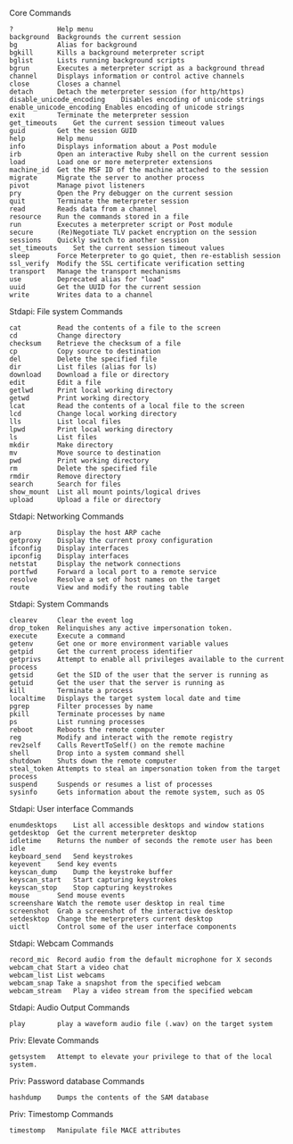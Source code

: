
Core Commands

	?         	Help menu
	background	Backgrounds the current session
	bg        	Alias for background
	bgkill    	Kills a background meterpreter script
	bglist    	Lists running background scripts
	bgrun     	Executes a meterpreter script as a background thread
	channel   	Displays information or control active channels
	close     	Closes a channel
	detach    	Detach the meterpreter session (for http/https)
	disable_unicode_encoding	Disables encoding of unicode strings
	enable_unicode_encoding	Enables encoding of unicode strings
	exit      	Terminate the meterpreter session
	get_timeouts  	Get the current session timeout values
	guid      	Get the session GUID
	help      	Help menu
	info      	Displays information about a Post module
	irb       	Open an interactive Ruby shell on the current session
	load      	Load one or more meterpreter extensions
	machine_id	Get the MSF ID of the machine attached to the session
	migrate   	Migrate the server to another process
	pivot     	Manage pivot listeners
	pry       	Open the Pry debugger on the current session
	quit      	Terminate the meterpreter session
	read      	Reads data from a channel
	resource  	Run the commands stored in a file
	run       	Executes a meterpreter script or Post module
	secure    	(Re)Negotiate TLV packet encryption on the session
	sessions  	Quickly switch to another session
	set_timeouts	Set the current session timeout values
	sleep     	Force Meterpreter to go quiet, then re-establish session
	ssl_verify	Modify the SSL certificate verification setting
	transport 	Manage the transport mechanisms
	use       	Deprecated alias for "load"
	uuid      	Get the UUID for the current session
	write     	Writes data to a channel


Stdapi: File system Commands

	cat       	Read the contents of a file to the screen
	cd        	Change directory
	checksum  	Retrieve the checksum of a file
	cp        	Copy source to destination
	del       	Delete the specified file
	dir       	List files (alias for ls)
	download  	Download a file or directory
	edit      	Edit a file
	getlwd    	Print local working directory
	getwd     	Print working directory
	lcat      	Read the contents of a local file to the screen
	lcd       	Change local working directory
	lls       	List local files
	lpwd      	Print local working directory
	ls        	List files
	mkdir     	Make directory
	mv        	Move source to destination
	pwd       	Print working directory
	rm        	Delete the specified file
	rmdir     	Remove directory
	search    	Search for files
	show_mount	List all mount points/logical drives
	upload    	Upload a file or directory


Stdapi: Networking Commands

	arp       	Display the host ARP cache
	getproxy  	Display the current proxy configuration
	ifconfig  	Display interfaces
	ipconfig  	Display interfaces
	netstat   	Display the network connections
	portfwd   	Forward a local port to a remote service
	resolve   	Resolve a set of host names on the target
	route     	View and modify the routing table


Stdapi: System Commands

	clearev   	Clear the event log
	drop_token	Relinquishes any active impersonation token.
	execute   	Execute a command
	getenv    	Get one or more environment variable values
	getpid    	Get the current process identifier
	getprivs  	Attempt to enable all privileges available to the current process
	getsid    	Get the SID of the user that the server is running as
	getuid    	Get the user that the server is running as
	kill      	Terminate a process
	localtime 	Displays the target system local date and time
	pgrep     	Filter processes by name
	pkill     	Terminate processes by name
	ps        	List running processes
	reboot    	Reboots the remote computer
	reg       	Modify and interact with the remote registry
	rev2self  	Calls RevertToSelf() on the remote machine
	shell     	Drop into a system command shell
	shutdown  	Shuts down the remote computer
	steal_token	Attempts to steal an impersonation token from the target process
	suspend   	Suspends or resumes a list of processes
	sysinfo   	Gets information about the remote system, such as OS


Stdapi: User interface Commands

	enumdesktops	List all accessible desktops and window stations
	getdesktop	Get the current meterpreter desktop
	idletime  	Returns the number of seconds the remote user has been idle
	keyboard_send	Send keystrokes
	keyevent  	Send key events
	keyscan_dump	Dump the keystroke buffer
	keyscan_start	Start capturing keystrokes
	keyscan_stop	Stop capturing keystrokes
	mouse     	Send mouse events
	screenshare	Watch the remote user desktop in real time
	screenshot	Grab a screenshot of the interactive desktop
	setdesktop	Change the meterpreters current desktop
	uictl     	Control some of the user interface components


Stdapi: Webcam Commands

	record_mic	Record audio from the default microphone for X seconds
	webcam_chat	Start a video chat
	webcam_list	List webcams
	webcam_snap	Take a snapshot from the specified webcam
	webcam_stream	Play a video stream from the specified webcam
	

Stdapi: Audio Output Commands

	play      	play a waveform audio file (.wav) on the target system


Priv: Elevate Commands

	getsystem 	Attempt to elevate your privilege to that of the local system.


Priv: Password database Commands

	hashdump  	Dumps the contents of the SAM database


Priv: Timestomp Commands

	timestomp 	Manipulate file MACE attributes
